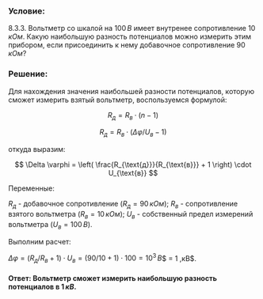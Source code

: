 ###  Условие:

$8.3.3.$ Вольтметр со шкалой на $100 \,В$ имеет внутренее сопротивление $10 \,кОм$. Какую наибольшую разность потенциалов можно измерить этим прибором, если присоединить к нему добавочное сопротивление $90 \,кОм$?

###  Решение:

Для нахождения значения наибольшей разности потенциалов, которую сможет измерить взятый вольтметр, воспользуемся формулой:

$$
R_д = R_в \cdot (n - 1)
$$

$$
R_д = R_в \cdot (Δ\varphi / U_в - 1)
$$

откуда выразим:

$$
\Delta \varphi = \left( \frac{R_{\text{д}}}{R_{\text{в}}} + 1 \right) \cdot U_{\text{в}}
$$

Переменные:

$R_д$ - добавочное сопротивление ($R_д = 90 \,кОм$); $R_в$ - сопротивление взятого вольтметра ($R_в = 10 \,кОм$); $U_в$ - собственный предел измерений вольтметра ($U_в = 100 \,В$).

Выполним расчет:

$\Delta\varphi = (R_д / R_в + 1) \cdot U_в = (90 / 10 + 1) \cdot 100 = 10^3 \,В$$ = 1 \,кВ$.

#### Ответ: Вольтметр сможет измерить наибольшую разность потенциалов в $1 \,кВ$.